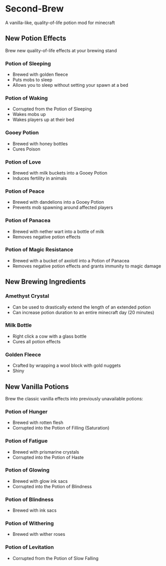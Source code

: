 # Second-Brew
A vanilla-like, quality-of-life potion mod for minecraft

## New Potion Effects
Brew new quality-of-life effects at your brewing stand
### Potion of Sleeping
* Brewed with golden fleece
* Puts mobs to sleep
* Allows you to sleep without setting your spawn at a bed
### Potion of Waking
* Corrupted from the Potion of Sleeping
* Wakes mobs up
* Wakes players up at their bed
### Gooey Potion
* Brewed with honey bottles
* Cures Poison
### Potion of Love
* Brewed with milk buckets into a Gooey Potion
* Induces fertility in animals
### Potion of Peace
* Brewed with dandelions into a Gooey Potion
* Prevents mob spawning around affected players
### Potion of Panacea
* Brewed with nether wart into a bottle of milk
* Removes negative potion effects
### Potion of Magic Resistance
* Brewed with a bucket of axolotl into a Potion of Panacea
* Removes negative potion effects and grants immunity to magic damage

## New Brewing Ingredients
### Amethyst Crystal
* Can be used to drastically extend the length of an extended potion
* Can increase potion duration to an entire minecraft day (20 minutes)
### Milk Bottle
* Right click a cow with a glass bottle
* Cures all potion effects
### Golden Fleece
* Crafted by wrapping a wool block with gold nuggets
* Shiny

## New Vanilla Potions
Brew the classic vanilla effects into previously unavailable potions:
### Potion of Hunger
* Brewed with rotten flesh
* Corrupted into the Potion of Filling (Saturation)
### Potion of Fatigue
* Brewed with prismarine crystals
* Corrupted into the Potion of Haste
### Potion of Glowing
* Brewed with glow ink sacs
* Corrupted into the Potion of Blindness
### Potion of Blindness
* Brewed with ink sacs
### Potion of Withering
* Brewed with wither roses
### Potion of Levitation
* Corrupted from the Potion of Slow Falling

